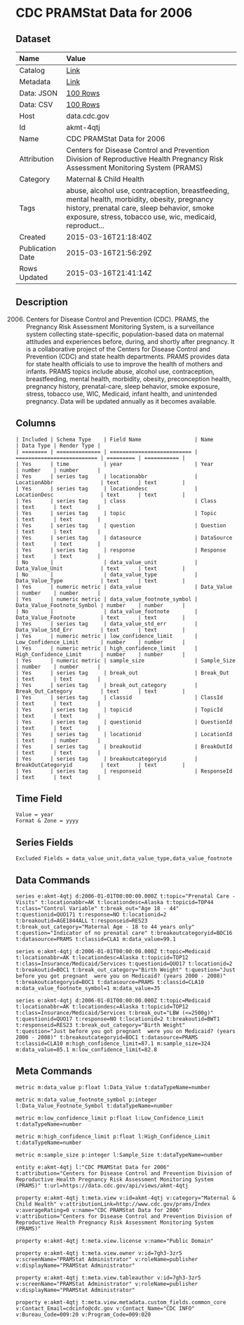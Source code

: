 # CDC PRAMStat Data for 2006

## Dataset

| Name | Value |
| :--- | :---- |
| Catalog | [Link](https://catalog.data.gov/dataset/cdc-pramstat-data-for-2006-0db12) |
| Metadata | [Link](https://data.cdc.gov/api/views/akmt-4qtj) |
| Data: JSON | [100 Rows](https://data.cdc.gov/api/views/akmt-4qtj/rows.json?max_rows=100) |
| Data: CSV | [100 Rows](https://data.cdc.gov/api/views/akmt-4qtj/rows.csv?max_rows=100) |
| Host | data.cdc.gov |
| Id | akmt-4qtj |
| Name | CDC PRAMStat Data for 2006 |
| Attribution | Centers for Disease Control and Prevention Division of Reproductive Health Pregnancy Risk Assessment Monitoring System (PRAMS) |
| Category | Maternal & Child Health |
| Tags | abuse, alcohol use, contraception, breastfeeding, mental health, morbidity, obesity, pregnancy history, prenatal care, sleep behavior, smoke exposure, stress, tobacco use, wic, medicaid, reproduct... |
| Created | 2015-03-16T21:18:40Z |
| Publication Date | 2015-03-16T21:56:29Z |
| Rows Updated | 2015-03-16T21:41:14Z |

## Description

2006. Centers for Disease Control and Prevention (CDC). PRAMS, the Pregnancy Risk Assessment Monitoring System, is a surveillance system collecting state-specific, population-based data on maternal attitudes and experiences before, during, and shortly after pregnancy. It is a collaborative project of the Centers for Disease Control and Prevention (CDC) and state health departments. PRAMS provides data for state health officials to use to improve the health of mothers and infants. PRAMS topics include abuse, alcohol use, contraception, breastfeeding, mental health, morbidity, obesity, preconception health, pregnancy history, prenatal-care, sleep behavior, smoke exposure, stress, tobacco use, WIC, Medicaid, infant health, and unintended pregnancy. Data will be updated annually as it becomes available.

## Columns

```ls
| Included | Schema Type    | Field Name                 | Name                       | Data Type | Render Type |
| ======== | ============== | ========================== | ========================== | ========= | =========== |
| Yes      | time           | year                       | Year                       | number    | number      |
| Yes      | series tag     | locationabbr               | LocationAbbr               | text      | text        |
| Yes      | series tag     | locationdesc               | LocationDesc               | text      | text        |
| Yes      | series tag     | class                      | Class                      | text      | text        |
| Yes      | series tag     | topic                      | Topic                      | text      | text        |
| Yes      | series tag     | question                   | Question                   | text      | text        |
| Yes      | series tag     | datasource                 | DataSource                 | text      | text        |
| Yes      | series tag     | response                   | Response                   | text      | text        |
| No       |                | data_value_unit            | Data_Value_Unit            | text      | text        |
| No       |                | data_value_type            | Data_Value_Type            | text      | text        |
| Yes      | numeric metric | data_value                 | Data_Value                 | number    | number      |
| Yes      | numeric metric | data_value_footnote_symbol | Data_Value_Footnote_Symbol | number    | number      |
| No       |                | data_value_footnote        | Data_Value_Footnote        | text      | text        |
| Yes      | series tag     | data_value_std_err         | Data_Value_Std_Err         | text      | text        |
| Yes      | numeric metric | low_confidence_limit       | Low_Confidence_Limit       | number    | number      |
| Yes      | numeric metric | high_confidence_limit      | High_Confidence_Limit      | number    | number      |
| Yes      | numeric metric | sample_size                | Sample_Size                | number    | number      |
| Yes      | series tag     | break_out                  | Break_Out                  | text      | text        |
| Yes      | series tag     | break_out_category         | Break_Out_Category         | text      | text        |
| Yes      | series tag     | classid                    | ClassId                    | text      | text        |
| Yes      | series tag     | topicid                    | TopicId                    | text      | text        |
| Yes      | series tag     | questionid                 | QuestionId                 | text      | text        |
| Yes      | series tag     | locationid                 | LocationId                 | text      | number      |
| Yes      | series tag     | breakoutid                 | BreakOutId                 | text      | text        |
| Yes      | series tag     | breakoutcategoryid         | BreakOutCategoryid         | text      | text        |
| Yes      | series tag     | responseid                 | ResponseId                 | text      | text        |
```

## Time Field

```ls
Value = year
Format & Zone = yyyy
```

## Series Fields

```ls
Excluded Fields = data_value_unit,data_value_type,data_value_footnote
```

## Data Commands

```ls
series e:akmt-4qtj d:2006-01-01T00:00:00.000Z t:topic="Prenatal Care - Visits" t:locationabbr=AK t:locationdesc=Alaska t:topicid=TOP44 t:class="Control Variable" t:break_out="Age 18 - 44" t:questionid=QUO171 t:response=NO t:locationid=2 t:breakoutid=AGE1844ALL t:responseid=RES23 t:break_out_category="Maternal Age - 18 to 44 years only" t:question="Indicator of no prenatal care" t:breakoutcategoryid=BOC16 t:datasource=PRAMS t:classid=CLA1 m:data_value=99.1

series e:akmt-4qtj d:2006-01-01T00:00:00.000Z t:topic=Medicaid t:locationabbr=AK t:locationdesc=Alaska t:topicid=TOP12 t:class=Insurance/Medicaid/Services t:questionid=QUO17 t:locationid=2 t:breakoutid=BOC1 t:break_out_category="Birth Weight" t:question="Just before you got pregnant  were you on Medicaid? (years 2000 - 2008)" t:breakoutcategoryid=BOC1 t:datasource=PRAMS t:classid=CLA10 m:data_value_footnote_symbol=1 m:data_value=35

series e:akmt-4qtj d:2006-01-01T00:00:00.000Z t:topic=Medicaid t:locationabbr=AK t:locationdesc=Alaska t:topicid=TOP12 t:class=Insurance/Medicaid/Services t:break_out="LBW (<=2500g)" t:questionid=QUO17 t:response=NO t:locationid=2 t:breakoutid=BWT1 t:responseid=RES23 t:break_out_category="Birth Weight" t:question="Just before you got pregnant  were you on Medicaid? (years 2000 - 2008)" t:breakoutcategoryid=BOC1 t:datasource=PRAMS t:classid=CLA10 m:high_confidence_limit=87.1 m:sample_size=324 m:data_value=85.1 m:low_confidence_limit=82.8
```

## Meta Commands

```ls
metric m:data_value p:float l:Data_Value t:dataTypeName=number

metric m:data_value_footnote_symbol p:integer l:Data_Value_Footnote_Symbol t:dataTypeName=number

metric m:low_confidence_limit p:float l:Low_Confidence_Limit t:dataTypeName=number

metric m:high_confidence_limit p:float l:High_Confidence_Limit t:dataTypeName=number

metric m:sample_size p:integer l:Sample_Size t:dataTypeName=number

entity e:akmt-4qtj l:"CDC PRAMStat Data for 2006" t:attribution="Centers for Disease Control and Prevention Division of Reproductive Health Pregnancy Risk Assessment Monitoring System (PRAMS)" t:url=https://data.cdc.gov/api/views/akmt-4qtj

property e:akmt-4qtj t:meta.view v:id=akmt-4qtj v:category="Maternal & Child Health" v:attributionLink=http://www.cdc.gov/prams/Index v:averageRating=0 v:name="CDC PRAMStat Data for 2006" v:attribution="Centers for Disease Control and Prevention Division of Reproductive Health Pregnancy Risk Assessment Monitoring System (PRAMS)"

property e:akmt-4qtj t:meta.view.license v:name="Public Domain"

property e:akmt-4qtj t:meta.view.owner v:id=7gh3-3zr5 v:screenName="PRAMStat Administrator" v:roleName=publisher v:displayName="PRAMStat Administrator"

property e:akmt-4qtj t:meta.view.tableauthor v:id=7gh3-3zr5 v:screenName="PRAMStat Administrator" v:roleName=publisher v:displayName="PRAMStat Administrator"

property e:akmt-4qtj t:meta.view.metadata.custom_fields.common_core v:Contact_Email=cdcinfo@cdc.gov v:Contact_Name="CDC INFO" v:Bureau_Code=009:20 v:Program_Code=009:020
```